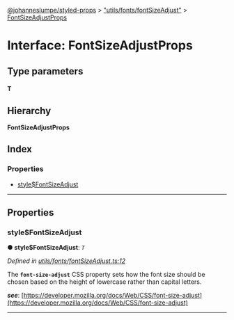 [@johanneslumpe/styled-props](../README.md) > ["utils/fonts/fontSizeAdjust"](../modules/_utils_fonts_fontsizeadjust_.md) > [FontSizeAdjustProps](../interfaces/_utils_fonts_fontsizeadjust_.fontsizeadjustprops.md)

# Interface: FontSizeAdjustProps

## Type parameters
#### T 
## Hierarchy

**FontSizeAdjustProps**

## Index

### Properties

* [style$FontSizeAdjust](_utils_fonts_fontsizeadjust_.fontsizeadjustprops.md#style_fontsizeadjust)

---

## Properties

<a id="style_fontsizeadjust"></a>

###  style$FontSizeAdjust

**● style$FontSizeAdjust**: *`T`*

*Defined in [utils/fonts/fontSizeAdjust.ts:12](https://github.com/johanneslumpe/styled-props/blob/8e709f1/src/utils/fonts/fontSizeAdjust.ts#L12)*

The **`font-size-adjust`** CSS property sets how the font size should be chosen based on the height of lowercase rather than capital letters.

*__see__*: [https://developer.mozilla.org/docs/Web/CSS/font-size-adjust](https://developer.mozilla.org/docs/Web/CSS/font-size-adjust)

___

